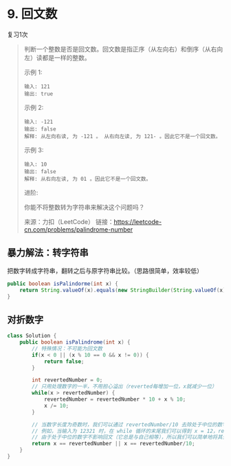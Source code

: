 # 9. 回文数

复习1次

> 判断一个整数是否是回文数。回文数是指正序（从左向右）和倒序（从右向左）读都是一样的整数。
>
> 示例 1:
>
> ```
> 输入: 121
> 输出: true
> ```
>
>
> 示例 2:
>
> ```
> 输入: -121
> 输出: false
> 解释: 从左向右读, 为 -121 。 从右向左读, 为 121- 。因此它不是一个回文数。
> ```
>
>
> 示例 3:
>
> ```
> 输入: 10
> 输出: false
> 解释: 从右向左读, 为 01 。因此它不是一个回文数。
> ```
>
>
> 进阶:
>
> 你能不将整数转为字符串来解决这个问题吗？
>
> 来源：力扣（LeetCode）
> 链接：https://leetcode-cn.com/problems/palindrome-number



## 暴力解法：转字符串

把数字转成字符串，翻转之后与原字符串比较。（思路很简单，效率较低）

```java
public boolean isPalindorme(int x) {
    return String.valueOf(x).equals(new StringBuilder(String.valueOf(x)).reverse().toString());
}
```



## 对折数字



```java
class Solution {
    public boolean isPalindrome(int x) {
        // 特殊情况：不可能为回文数
        if(x < 0 || (x % 10 == 0 && x != 0)) {
            return false;
        }

        int revertedNumber = 0;
        // 只用处理数字的一半，不用担心溢出（reverted每增加一位，x就减少一位）
        while(x > revertedNumber) {
            revertedNumber = revertedNumber * 10 + x % 10;
            x /= 10;
        }

        // 当数字长度为奇数时，我们可以通过 revertedNumber/10 去除处于中位的数字。
        // 例如，当输入为 12321 时，在 while 循环的末尾我们可以得到 x = 12，revertedNumber = 123，
        // 由于处于中位的数字不影响回文（它总是与自己相等），所以我们可以简单地将其去除。
        return x == revertedNumber || x == revertedNumber/10;
    }
}
```

